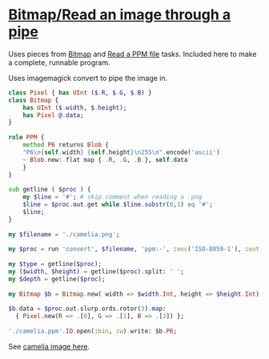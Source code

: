 [1]: https://rosettacode.org/wiki/Bitmap/Read_an_image_through_a_pipe

# [Bitmap/Read an image through a pipe][1]

Uses pieces from [ Bitmap](https://rosettacode.org/wiki/Bitmap#Raku) and [ Read a PPM file](https://rosettacode.org/wiki/Bitmap/Read_a_PPM_file#Raku) tasks. Included here to make a complete, runnable program.



Uses imagemagick convert to pipe the image in.

```raku
class Pixel { has UInt ($.R, $.G, $.B) }
class Bitmap {
    has UInt ($.width, $.height);
    has Pixel @.data;
}
 
role PPM {
    method P6 returns Blob {
	"P6\n{self.width} {self.height}\n255\n".encode('ascii')
	~ Blob.new: flat map { .R, .G, .B }, self.data
    }
}
 
sub getline ( $proc ) {
    my $line = '#'; # skip comment when reading a .png
    $line = $proc.out.get while $line.substr(0,1) eq '#';
    $line;
}
 
my $filename = './camelia.png';
 
my $proc = run 'convert', $filename, 'ppm:-', :enc('ISO-8859-1'), :out;
 
my $type = getline($proc);
my ($width, $height) = getline($proc).split: ' ';
my $depth = getline($proc);
 
my Bitmap $b = Bitmap.new( width => $width.Int, height => $height.Int) but PPM;
 
$b.data = $proc.out.slurp.ords.rotor(3).map:
  { Pixel.new(R => .[0], G => .[1], B => .[2]) };
 
'./camelia.ppm'.IO.open(:bin, :w).write: $b.P6;
```


See [camelia image here](https://github.com/thundergnat/rc/blob/master/img/camelia.png).